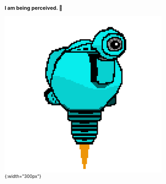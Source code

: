 ### I am being perceived. 👋

![SAM.gif](https://github.com/lxwooxy/lxwooxy/blob/main/SAM.gif){:width="300px"}


